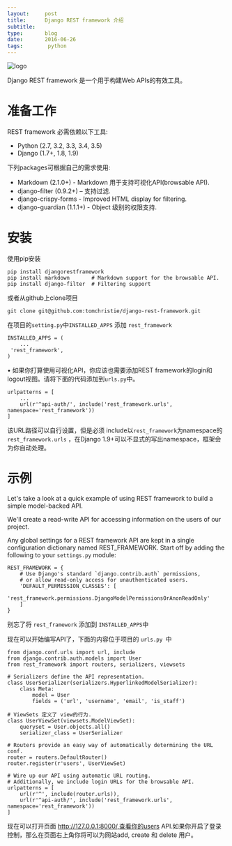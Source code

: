 ```yaml
---
layout:     post
title:      Django REST framework 介绍
subtitle:   
type:       blog
date:       2016-06-26
tags:        python
---
```

![logo](/img/post/restlogo.png)

Django REST framework 是一个用于构建Web APIs的有效工具。

# 准备工作

REST framework 必需依赖以下工具:

* Python (2.7, 3.2, 3.3, 3.4, 3.5)
* Django (1.7+, 1.8, 1.9)

下列packages可根据自己的需求使用:

* Markdown (2.1.0+) - Markdown 用于支持可视化API(browsable API).
* django-filter (0.9.2+) – 支持过滤.
* django-crispy-forms - Improved HTML display for filtering.
* django-guardian (1.1.1+) - Object 级别的权限支持.

# 安装

使用pip安装

	pip install djangorestframework
	pip install markdown       # Markdown support for the browsable API.
	pip install django-filter  # Filtering support

或者从github上clone项目

	git clone git@github.com:tomchristie/django-rest-framework.git

在项目的`setting.py`中`INSTALLED_APPS` 添加 `rest_framework`

	INSTALLED_APPS = (
	    ...
     'rest_framework',
	)

•	如果你打算使用可视化API，你应该也需要添加REST framework的login和logout视图。请将下面的代码添加到` urls.py `中。

	urlpatterns = [
	    ...
	    url(r'^api-auth/', include('rest_framework.urls', namespace='rest_framework'))
	]

该URL路径可以自行设置，但是必须 include以`rest_framework`为namespace的 `rest_framework.urls` ，在Django 1.9+可以不显式的写出namespace，框架会为你自动处理。

# 示例

Let's take a look at a quick example of using REST framework to build a simple model-backed API.

We'll create a read-write API for accessing information on the users of our project.

Any global settings for a REST framework API are kept in a single configuration dictionary named REST_FRAMEWORK. Start off by adding the following to your `settings.py` module:

	REST_FRAMEWORK = {
	    # Use Django's standard `django.contrib.auth` permissions,
	    # or allow read-only access for unauthenticated users.
	    'DEFAULT_PERMISSION_CLASSES': [
	        'rest_framework.permissions.DjangoModelPermissionsOrAnonReadOnly'
	    ]
	}

别忘了将 `rest_framework` 添加到 `INSTALLED_APPS`中

现在可以开始编写API了，下面的内容位于项目的 `urls.py `中

	from django.conf.urls import url, include
	from django.contrib.auth.models import User
	from rest_framework import routers, serializers, viewsets
	
	# Serializers define the API representation.
	class UserSerializer(serializers.HyperlinkedModelSerializer):
	    class Meta:
	        model = User
	        fields = ('url', 'username', 'email', 'is_staff')
	
	# ViewSets 定义了 view的行为.
	class UserViewSet(viewsets.ModelViewSet):
	    queryset = User.objects.all()
	    serializer_class = UserSerializer
	
	# Routers provide an easy way of automatically determining the URL conf.
	router = routers.DefaultRouter()
	router.register(r'users', UserViewSet)
	
	# Wire up our API using automatic URL routing.
	# Additionally, we include login URLs for the browsable API.
	urlpatterns = [
	    url(r'^', include(router.urls)),
	    url(r'^api-auth/', include('rest_framework.urls', namespace='rest_framework'))
	]

现在可以打开页面 http://127.0.0.1:8000/,查看你的users API.如果你开启了登录控制，那么在页面右上角你将可以为网站add, create 和 delete 用户。
